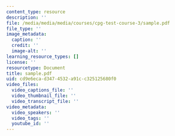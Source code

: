 ```yaml
---
content_type: resource
description: ''
file: /media/media/media/courses/cpg-test-course-3/sample.pdf
file_type: ''
image_metadata:
  caption: ''
  credit: ''
  image-alt: ''
learning_resource_types: []
license: ''
resourcetype: Document
title: sample.pdf
uid: cd9e6eca-d347-4532-a91c-c325125680f0
video_files:
  video_captions_file: ''
  video_thumbnail_file: ''
  video_transcript_file: ''
video_metadata:
  video_speakers: ''
  video_tags: ''
  youtube_id: ''
---
```

